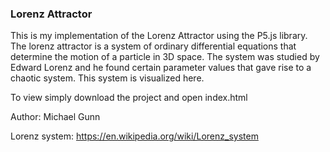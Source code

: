### Lorenz Attractor

This is my implementation of the Lorenz Attractor using the P5.js library. The lorenz attractor is a system of ordinary differential equations that determine the motion of a particle in 3D space. The system was studied by Edward Lorenz and he found certain parameter values that gave rise to a chaotic system. This system is visualized here.

To view simply download the project and open index.html

Author: Michael Gunn

Lorenz system: https://en.wikipedia.org/wiki/Lorenz_system
